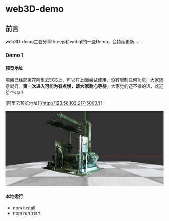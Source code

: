 # web3D-demo


## 前言

web3D-demo主要分享threejs和webgl的一些Demo，会持续更新......

### Demo 1

#### 预览地址

项目已经部署在阿里云ECS上，可以在上面尝试使用，没有限制任何功能，大家随意就行。**第一次进入可能为有点慢，请大家耐心等待**。大家觉的还不错的话，欢迎给个star!

[阿里云预览地址][(http://123.56.102.217:5000/)]

![alt text](image.png)

#### 本地运行
- npm install
- npm run start
